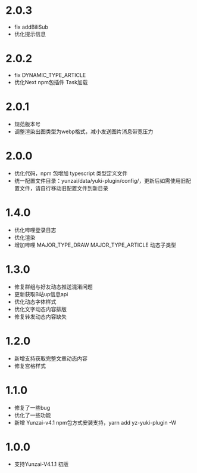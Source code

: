 # 2.0.3
* fix addBiliSub
* 优化提示信息

# 2.0.2
* fix DYNAMIC_TYPE_ARTICLE
* 优化Next npm包插件 Task加载

# 2.0.1
* 规范版本号
* 调整渲染出图类型为webp格式，减小发送图片消息带宽压力

# 2.0.0
* 优化代码，npm 包增加 typescript 类型定义文件
* 统一配置文件目录：yunzai/data/yuki-plugin/config/，更新后如需使用旧配置文件，请自行移动旧配置文件到新目录

# 1.4.0
* 优化哔哩登录日志
* 优化渲染
* 增加哔哩 MAJOR_TYPE_DRAW MAJOR_TYPE_ARTICLE 动态子类型

# 1.3.0
* 修复群组与好友动态推送混淆问题
* 更新获取B站up信息api
* 优化动态字体样式
* 优化文字动态内容排版
* 修复转发动态内容缺失

# 1.2.0
* 新增支持获取完整文章动态内容
* 修复宫格样式

# 1.1.0
* 修复了一些bug
* 优化了一些功能
* 新增 Yunzai-v4.1 npm包方式安装支持，yarn add yz-yuki-plugin -W

# 1.0.0
* 支持Yunzai-V4.1.1 初版
